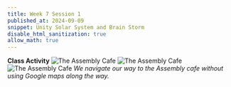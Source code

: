 ```yaml
---
title: Week 7 Session 1
published_at: 2024-09-09
snippet: Unity Solar System and Brain Storm
disable_html_sanitization: true
allow_math: true
---
```


**Class Activity**
![The Assembly Cafe](W7S2_1.png)
![The Assembly Cafe](W7S2_2.png)
![The Assembly Cafe](W7S2_3.png)
*We navigate our way to the Assembly cafe without using Google maps along the way.*